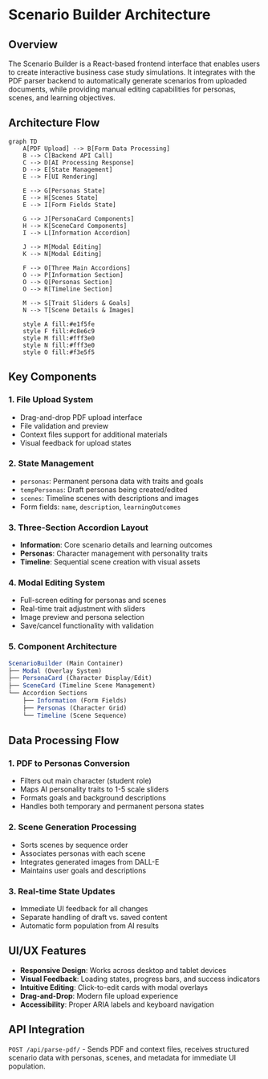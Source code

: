 # Scenario Builder Architecture

## Overview

The Scenario Builder is a React-based frontend interface that enables users to create interactive business case study simulations. It integrates with the PDF parser backend to automatically generate scenarios from uploaded documents, while providing manual editing capabilities for personas, scenes, and learning objectives.

## Architecture Flow

```mermaid
graph TD
    A[PDF Upload] --> B[Form Data Processing]
    B --> C[Backend API Call]
    C --> D[AI Processing Response]
    D --> E[State Management]
    E --> F[UI Rendering]
    
    E --> G[Personas State]
    E --> H[Scenes State]
    E --> I[Form Fields State]
    
    G --> J[PersonaCard Components]
    H --> K[SceneCard Components]
    I --> L[Information Accordion]
    
    J --> M[Modal Editing]
    K --> N[Modal Editing]
    
    F --> O[Three Main Accordions]
    O --> P[Information Section]
    O --> Q[Personas Section]
    O --> R[Timeline Section]
    
    M --> S[Trait Sliders & Goals]
    N --> T[Scene Details & Images]
    
    style A fill:#e1f5fe
    style F fill:#c8e6c9
    style M fill:#fff3e0
    style N fill:#fff3e0
    style O fill:#f3e5f5
```

## Key Components

### 1. **File Upload System**
- Drag-and-drop PDF upload interface
- File validation and preview
- Context files support for additional materials
- Visual feedback for upload states

### 2. **State Management**
- `personas`: Permanent persona data with traits and goals
- `tempPersonas`: Draft personas being created/edited
- `scenes`: Timeline scenes with descriptions and images
- Form fields: `name`, `description`, `learningOutcomes`

### 3. **Three-Section Accordion Layout**
- **Information**: Core scenario details and learning outcomes
- **Personas**: Character management with personality traits
- **Timeline**: Sequential scene creation with visual assets

### 4. **Modal Editing System**
- Full-screen editing for personas and scenes
- Real-time trait adjustment with sliders
- Image preview and persona selection
- Save/cancel functionality with validation

### 5. **Component Architecture**
```typescript
ScenarioBuilder (Main Container)
├── Modal (Overlay System)
├── PersonaCard (Character Display/Edit)
├── SceneCard (Timeline Scene Management)
└── Accordion Sections
    ├── Information (Form Fields)
    ├── Personas (Character Grid)
    └── Timeline (Scene Sequence)
```

## Data Processing Flow

### 1. **PDF to Personas Conversion**
- Filters out main character (student role)
- Maps AI personality traits to 1-5 scale sliders
- Formats goals and background descriptions
- Handles both temporary and permanent persona states

### 2. **Scene Generation Processing**
- Sorts scenes by sequence order
- Associates personas with each scene
- Integrates generated images from DALL-E
- Maintains user goals and descriptions

### 3. **Real-time State Updates**
- Immediate UI feedback for all changes
- Separate handling of draft vs. saved content
- Automatic form population from AI results

## UI/UX Features

- **Responsive Design**: Works across desktop and tablet devices
- **Visual Feedback**: Loading states, progress bars, and success indicators
- **Intuitive Editing**: Click-to-edit cards with modal overlays
- **Drag-and-Drop**: Modern file upload experience
- **Accessibility**: Proper ARIA labels and keyboard navigation

## API Integration

`POST /api/parse-pdf/` - Sends PDF and context files, receives structured scenario data with personas, scenes, and metadata for immediate UI population. 